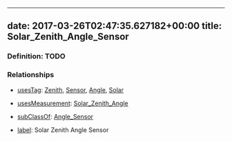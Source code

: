 
---
date: 2017-03-26T02:47:35.627182+00:00
title: Solar_Zenith_Angle_Sensor
---
### Definition: TODO

### Relationships

* [usesTag](https://brickschema.org/schema/1.0/BrickFrame#usesTag): [Zenith](https://brickschema.org/schema/1.0/BrickTag#Zenith), [Sensor](https://brickschema.org/schema/1.0/BrickTag#Sensor), [Angle](https://brickschema.org/schema/1.0/BrickTag#Angle), [Solar](https://brickschema.org/schema/1.0/BrickTag#Solar)

* [usesMeasurement](https://brickschema.org/schema/1.0/BrickFrame#usesMeasurement): [Solar_Zenith_Angle](https://brickschema.org/schema/1.0/Brick#Solar_Zenith_Angle)

* [subClassOf](http://www.w3.org/2000/01/rdf-schema#subClassOf): [Angle_Sensor](https://brickschema.org/schema/1.0/Brick#Angle_Sensor)

* [label](http://www.w3.org/2000/01/rdf-schema#label): Solar Zenith Angle Sensor
